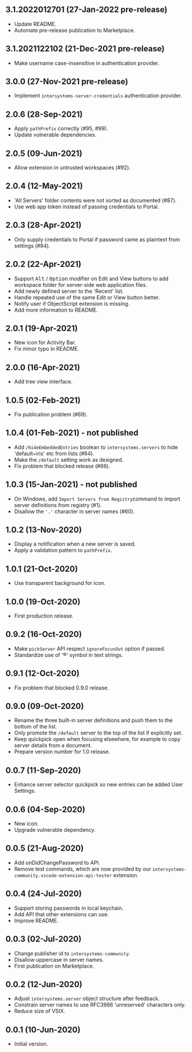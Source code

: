 ## 3.1.2022012701 (27-Jan-2022 pre-release)
* Update README.
* Automate pre-release publication to Marketplace.

## 3.1.2021122102 (21-Dec-2021 pre-release)
* Make username case-insensitive in authentication provider.

## 3.0.0 (27-Nov-2021 pre-release)
* Implement `intersystems-server-credentials` authentication provider.

## 2.0.6 (28-Sep-2021)
* Apply `pathPrefix` correctly (#95, #99).
* Update vulnerable dependencies.

## 2.0.5 (09-Jun-2021)
* Allow extension in untrusted workspaces (#92).

## 2.0.4 (12-May-2021)
* 'All Servers' folder contents were not sorted as documented (#87).
* Use web app token instead of passing credentials to Portal.

## 2.0.3 (28-Apr-2021)
* Only supply credentials to Portal if password came as plaintext from settings (#84).

## 2.0.2 (22-Apr-2021)
* Support <kbd>Alt</kbd> / <kbd>Option</kbd> modifier on Edit and View buttons to add workspace folder for server-side web application files.
* Add newly defined server to the 'Recent' list.
* Handle repeated use of the same Edit or View button better.
* Notify user if ObjectScript extension is missing.
* Add more information to README.

## 2.0.1 (19-Apr-2021)
* New icon for Activity Bar.
* Fix minor typo in README.

## 2.0.0 (16-Apr-2021)
* Add tree view interface.

## 1.0.5 (02-Feb-2021)
* Fix publication problem (#69).

## 1.0.4 (01-Feb-2021) - not published
* Add `/hideEmbeddedEntries` boolean to `intersystems.servers` to hide 'default~iris' etc from lists (#64).
* Make the `/default` setting work as designed.
* Fix problem that blocked release (#66).

## 1.0.3 (15-Jan-2021) - not published
* On Windows, add `Import Servers from Registry`command to import server definitions from registry (#1).
* Disallow the `'.'` character in server names (#60).

## 1.0.2 (13-Nov-2020)
* Display a notification when a new server is saved.
* Apply a validation pattern to `pathPrefix`.

## 1.0.1 (21-Oct-2020)
* Use transparent background for icon.

## 1.0.0 (19-Oct-2020)
* First production release.

## 0.9.2 (16-Oct-2020)
* Make `pickServer` API respect `ignoreFocusOut` option if passed.
* Standardize use of '&reg;' symbol in text strings.

## 0.9.1 (12-Oct-2020)
* Fix problem that blocked 0.9.0 release.

## 0.9.0 (09-Oct-2020)
* Rename the three built-in server definitions and push them to the bottom of the list.
* Only promote the `/default` server to the top of the list if explicitly set.
* Keep quickpick open when focusing elsewhere, for example to copy server details from a document.
* Prepare version number for 1.0 release.

## 0.0.7 (11-Sep-2020)
* Enhance server selector quickpick so new entries can be added User Settings.

## 0.0.6 (04-Sep-2020)
* New icon.
* Upgrade vulnerable dependency.

## 0.0.5 (21-Aug-2020)
* Add onDidChangePassword to API.
* Remove test commands, which are now provided by our `intersystems-community.vscode-extension-api-tester` extension.

## 0.0.4 (24-Jul-2020)
* Support storing passwords in local keychain.
* Add API that other extensions can use.
* Improve README.

## 0.0.3 (02-Jul-2020)
* Change publisher id to `intersystems-community`.
* Disallow uppercase in server names.
* First publication on Marketplace.

## 0.0.2 (12-Jun-2020)
* Adjust `intersystems.server` object structure after feedback.
* Constrain server names to use RFC3986 'unreserved' characters only.
* Reduce size of VSIX.

## 0.0.1 (10-Jun-2020)
* Initial version.
